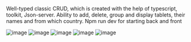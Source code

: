 Well-typed classic CRUD, which is created with the help of typescript, toolkit, Json-server. Ability to add, delete, group and display tablets, 
their names and from which country.
Npm run dev for starting back and front

![image](https://user-images.githubusercontent.com/121361500/222950070-1379bd46-de19-4dda-9745-76d232f7d11c.png)
![image](https://user-images.githubusercontent.com/121361500/222950085-31c46d06-1baf-46a1-89b0-7a35aff8447b.png)
![image](https://user-images.githubusercontent.com/121361500/222950106-319d8ddf-9bab-4842-bfb1-0e08ab0ef568.png)
![image](https://user-images.githubusercontent.com/121361500/222950138-78968a0f-7b57-4f7b-9f14-4b3c1d2bdc40.png)
![image](https://user-images.githubusercontent.com/121361500/222950155-074fc2cc-8bbe-498b-8466-c12b1ece4851.png)
